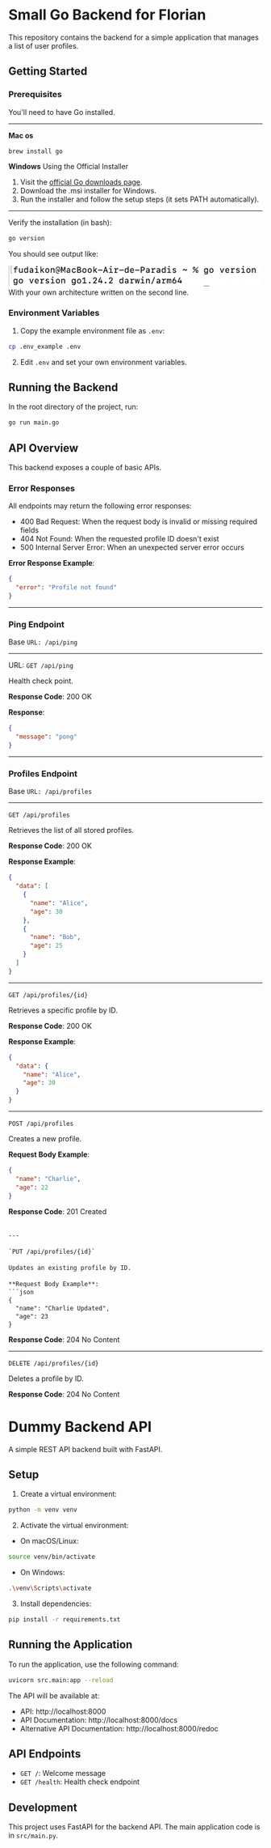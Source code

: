 # Small Go Backend for Florian

This repository contains the backend for a simple application that manages a list of user profiles.

## Getting Started

### Prerequisites

You'll need to have Go installed.

---

**Mac os**
```
brew install go
```

**Windows** Using the Official Installer

1. Visit the [official Go downloads page](https://go.dev/doc/install).
2. Download the .msi installer for Windows.
3. Run the installer and follow the setup steps (it sets PATH automatically).

---

Verify the installation (in bash):
```bash
go version
```

You should see output like:

![](src/images/go_version.png)
With your own architecture written on the second line.

### Environment Variables

1. Copy the example environment file as `.env`:

```bash
cp .env_example .env
```

2. Edit `.env` and set your own environment variables.

## Running the Backend

In the root directory of the project, run:

```bash
go run main.go
```

## API Overview

This backend exposes a couple of basic APIs.

### Error Responses

All endpoints may return the following error responses:

- 400 Bad Request: When the request body is invalid or missing required fields
- 404 Not Found: When the requested profile ID doesn't exist
- 500 Internal Server Error: When an unexpected server error occurs

**Error Response Example**:
```json
{
  "error": "Profile not found"
}
```

---

### Ping Endpoint

Base `URL: /api/ping`

---

URL: `GET /api/ping`

Health check point.

**Response Code**: 200 OK

**Response**:
```json
{
  "message": "pong"
}
```

---

### Profiles Endpoint

Base `URL: /api/profiles`

---

`GET /api/profiles`

Retrieves the list of all stored profiles.

**Response Code**: 200 OK

**Response Example**: 
```json
{
  "data": [
    {
      "name": "Alice",
      "age": 30
    },
    {
      "name": "Bob",
      "age": 25
    }
  ]
}
```

---

`GET /api/profiles/{id}`

Retrieves a specific profile by ID.

**Response Code**: 200 OK

**Response Example**:
```json
{
  "data": {
    "name": "Alice",
    "age": 30
  }
}
```

---

`POST /api/profiles`

Creates a new profile.

**Request Body Example**:
```json
{
  "name": "Charlie",
  "age": 22
}
```

**Response Code**: 201 Created
```

---

`PUT /api/profiles/{id}`

Updates an existing profile by ID.

**Request Body Example**:
```json
{
  "name": "Charlie Updated",
  "age": 23
}
```

**Response Code**: 204 No Content

---

`DELETE /api/profiles/{id}`

Deletes a profile by ID.

**Response Code**: 204 No Content

# Dummy Backend API

A simple REST API backend built with FastAPI.

## Setup

1. Create a virtual environment:
```bash
python -m venv venv
```

2. Activate the virtual environment:
- On macOS/Linux:
```bash
source venv/bin/activate
```
- On Windows:
```bash
.\venv\Scripts\activate
```

3. Install dependencies:
```bash
pip install -r requirements.txt
```

## Running the Application

To run the application, use the following command:

```bash
uvicorn src.main:app --reload
```

The API will be available at:
- API: http://localhost:8000
- API Documentation: http://localhost:8000/docs
- Alternative API Documentation: http://localhost:8000/redoc

## API Endpoints

- `GET /`: Welcome message
- `GET /health`: Health check endpoint

## Development

This project uses FastAPI for the backend API. The main application code is in `src/main.py`.